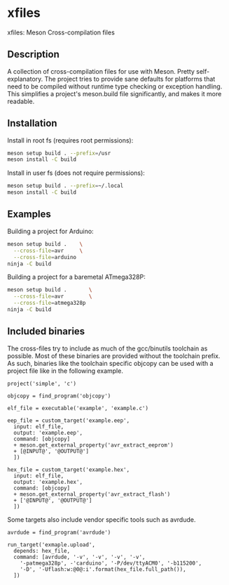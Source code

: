 
# xfiles

xfiles: Meson Cross-compilation files

## Description

A collection of cross-compilation files for use with Meson. Pretty self-explanatory.
The project tries to provide sane defaults for platforms that need to be compiled
without runtime type checking or exception handling. This simplifies a project's
meson.build file significantly, and makes it more readable.

## Installation

Install in root fs (requires root permissions):
```sh
meson setup build . --prefix=/usr
meson install -C build
```

Install in user fs (does not require permissions):
```sh
meson setup build . --prefix=~/.local
meson install -C build
```

## Examples

Building a project for Arduino:
```sh
meson setup build .    \
  --cross-file=avr     \
  --cross-file=arduino
ninja -C build
```

Building a project for a baremetal ATmega328P:
```sh
meson setup build .       \
  --cross-file=avr        \
  --cross-file=atmega328p
ninja -C build
```

## Included binaries

The cross-files try to include as much of the gcc/binutils toolchain as possible.
Most of these binaries are provided without the toolchain prefix. As such, binaries
like the toolchain specific objcopy can be used with a project file like in the
following example.

```meson
project('simple', 'c')

objcopy = find_program('objcopy')

elf_file = executable('example', 'example.c')

eep_file = custom_target('example.eep',
  input: elf_file,
  output: 'example.eep',
  command: [objcopy]
  + meson.get_external_property('avr_extract_eeprom')
  + [@INPUT@', '@OUTPUT@']
  ])

hex_file = custom_target('example.hex',
  input: elf_file,
  output: 'example.hex',
  command: [objcopy]
  + meson.get_external_property('avr_extract_flash')
  + ['@INPUT@', '@OUTPUT@']
  ])
```

Some targets also include vendor specific tools such as avrdude.

```meson
avrdude = find_program('avrdude')

run_target('exmaple.upload',
  depends: hex_file,
  command: [avrdude, '-v', '-v', '-v', '-v',
    '-patmega328p', -'carduino', '-P/dev/ttyACM0', '-b115200',
    '-D', '-Uflash:w:@0@:i'.format(hex_file.full_path()),
  ])
```
